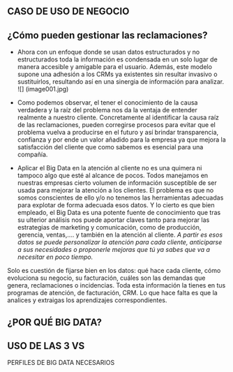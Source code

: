 CASO DE USO DE NEGOCIO 
----------------------
¿Cómo pueden gestionar las reclamaciones?
----------------------------------------

- Ahora con un enfoque donde se usan datos estructurados y no estructurados toda la información es condensada en un solo lugar de manera accesible y amigable para el usuario. Además, este modelo supone una adhesión a los CRMs ya existentes sin resultar invasivo o sustituirlos, resultando así en una sinergia de información para analizar.
![] (image001.jpg)
- Como podemos observar, el tener el conocimiento de la causa verdadera y la raíz del problema nos da la ventaja de entender realmente a nuestro cliente. Concretamente al identificar la causa raíz de las reclamaciones, pueden corregirse procesos para evitar que el problema vuelva a producirse en el futuro y así brindar transparencia, confianza y por ende un valor añadido para la empresa ya que mejora la satisfacción del cliente que como sabemos es esencial para una compañía.

 
- Aplicar el Big Data en la atención al cliente no es una quimera ni tampoco algo que esté al alcance de pocos. Todos manejamos en nuestras empresas cierto volumen de información susceptible de ser usada para mejorar la atención a los clientes. El problema es que no somos conscientes de ello y/o no tenemos las herramientas adecuadas para explotar de forma adecuada esos datos.
Y lo cierto es que bien empleado, el Big Data es una potente fuente de conocimiento que tras su ulterior análisis nos puede aportar claves tanto para mejorar las estrategias de marketing y comunicación, como de producción, gerencia, ventas,…. y también en la atención al cliente.
*A partir es esos datos se puede personalizar la atención para cada cliente, anticiparse a sus necesidades o proponerle mejoras que tú ya sabes que va a necesitar en poco tiempo.*

Solo es cuestión de fijarse bien en los datos: qué hace cada cliente, cómo evoluciona su negocio, su facturación, cuáles son las demandas que genera, reclamaciones o incidencias. Toda esta información la tienes en tus programas de atención, de facturación, CRM. Lo que hace falta es que la analices y extraigas los aprendizajes correspondientes.

¿POR QUÉ BIG DATA?
------------------
USO DE LAS 3 VS
---------------

PERFILES DE BIG DATA NECESARIOS

   

